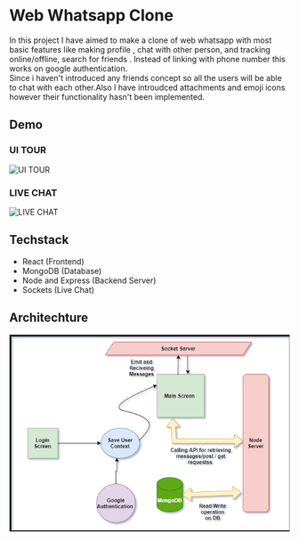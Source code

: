 # Web Whatsapp Clone
In this project I have aimed to make a clone of web whatsapp with most basic features like making profile , chat with other person, and tracking online/offline, search for friends . Instead of linking with phone number this works on google authentication. 
<br>Since i haven't introduced any friends concept so all the users will be able to chat with each other.Also I have introudced attachments and emoji icons however their functionality hasn't been implemented.

## Demo

### UI TOUR
![UI TOUR](https://github.com/anshumyname/WebWhatsApp_Clone/blob/main/demo/ui_tour.gif)


### LIVE CHAT
![LIVE CHAT](https://github.com/anshumyname/WebWhatsApp_Clone/blob/main/demo/live_chat.gif)


## Techstack
- React (Frontend)
- MongoDB (Database)
- Node and Express (Backend Server)
- Sockets  (Live Chat)


## Architechture
![Diagram](https://github.com/anshumyname/WebWhatsApp_Clone/blob/be8c6be2e8b7fee1c58f535c5feb3ef632b277d7/demo/webwap.png)



